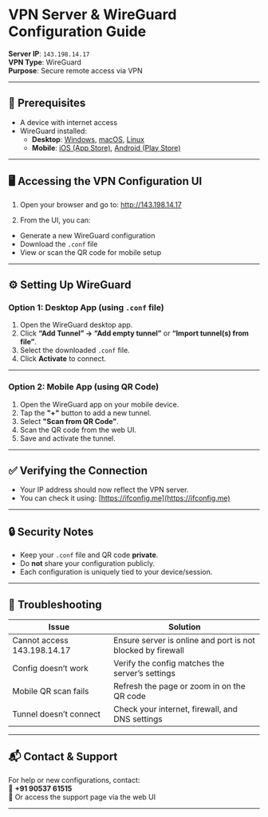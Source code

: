 # VPN Server & WireGuard Configuration Guide

**Server IP**: `143.198.14.17`  
**VPN Type**: WireGuard  
**Purpose**: Secure remote access via VPN

---

## 🧰 Prerequisites

- A device with internet access
- WireGuard installed:
  - **Desktop**: [Windows](https://www.wireguard.com/install/), [macOS](https://www.wireguard.com/install/), [Linux](https://www.wireguard.com/install/)
  - **Mobile**: [iOS (App Store)](https://apps.apple.com/us/app/wireguard/id1441195209), [Android (Play Store)](https://play.google.com/store/apps/details?id=com.wireguard.android)

---

## 🖥 Accessing the VPN Configuration UI

1. Open your browser and go to:
http://143.198.14.17

2. From the UI, you can:
- Generate a new WireGuard configuration
- Download the `.conf` file
- View or scan the QR code for mobile setup

---

## ⚙️ Setting Up WireGuard

### Option 1: Desktop App (using `.conf` file)

1. Open the WireGuard desktop app.
2. Click **“Add Tunnel” → “Add empty tunnel”** or **“Import tunnel(s) from file”**.
3. Select the downloaded `.conf` file.
4. Click **Activate** to connect.

---

### Option 2: Mobile App (using QR Code)

1. Open the WireGuard app on your mobile device.
2. Tap the **"+"** button to add a new tunnel.
3. Select **"Scan from QR Code"**.
4. Scan the QR code from the web UI.
5. Save and activate the tunnel.

---

## ✅ Verifying the Connection

- Your IP address should now reflect the VPN server.
- You can check it using: [https://ifconfig.me](https://ifconfig.me)

---

## 🔒 Security Notes

- Keep your `.conf` file and QR code **private**.
- Do **not** share your configuration publicly.
- Each configuration is uniquely tied to your device/session.

---

## 🧩 Troubleshooting

| Issue                        | Solution                                                  |
|-----------------------------|-----------------------------------------------------------|
| Cannot access 143.198.14.17 | Ensure server is online and port is not blocked by firewall |
| Config doesn’t work         | Verify the config matches the server’s settings            |
| Mobile QR scan fails        | Refresh the page or zoom in on the QR code                 |
| Tunnel doesn’t connect      | Check your internet, firewall, and DNS settings           |

---

## 📬 Contact & Support

For help or new configurations, contact:  
📧 **+91 90537 61515**  
🔧 Or access the support page via the web UI

---
